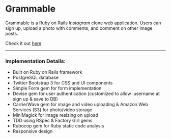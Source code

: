 # Grammable

Grammable is a Ruby on Rails *Instagram* clone web application. Users can sign up, upload a photo with comments, and comment on other image posts.

Check it out [here](https://grammable-yoshi.herokuapp.com/)

____
### Implementation Details:
* Built on Ruby on Rails framework
* PostgreSQL database
* Twitter Bootstrap 3 for CSS and UI components
* Simple Form gem for form implementation
* Devise gem for user authentication (customized to allow :username at sign up & save to DB)
* CarrierWave gem for image and video uploading & Amazon Web Services (S3) for photo/video storage
* MiniMagick for image resizing on upload
* TDD using RSpec & Factory Girl gems
* Rubocop gem for Ruby static code analysis
* Responsive design
